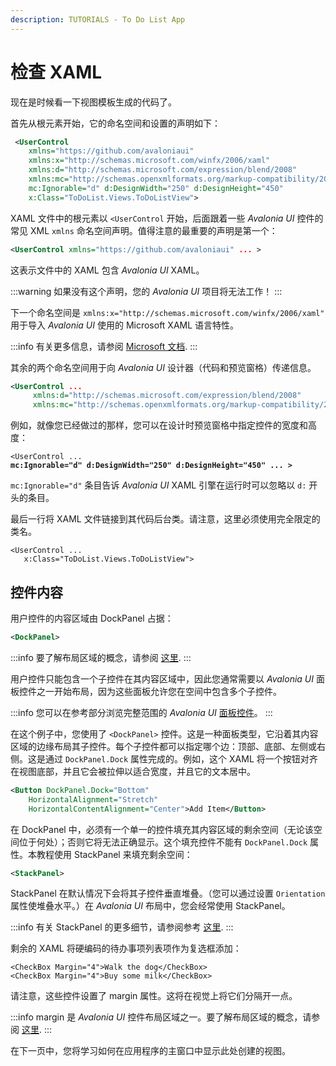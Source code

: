 ```yaml
---
description: TUTORIALS - To Do List App
---
```


# 检查 XAML

现在是时候看一下视图模板生成的代码了。

首先从根元素开始，它的命名空间和设置的声明如下：

```xml
 <UserControl 
    xmlns="https://github.com/avaloniaui"
    xmlns:x="http://schemas.microsoft.com/winfx/2006/xaml"
    xmlns:d="http://schemas.microsoft.com/expression/blend/2008"
    xmlns:mc="http://schemas.openxmlformats.org/markup-compatibility/2006"
    mc:Ignorable="d" d:DesignWidth="250" d:DesignHeight="450"
    x:Class="ToDoList.Views.ToDoListView">
```
XAML 文件中的根元素以 `<UserControl` 开始，后面跟着一些 _Avalonia UI_ 控件的常见 XML `xmlns` 命名空间声明。值得注意的最重要的声明是第一个：

```xml
<UserControl xmlns="https://github.com/avaloniaui" ... >
```

这表示文件中的 XAML 包含 _Avalonia UI_ XAML。

:::warning
如果没有这个声明，您的 _Avalonia UI_ 项目将无法工作！
:::

下一个命名空间是 `xmlns:x="http://schemas.microsoft.com/winfx/2006/xaml"` 用于导入 _Avalonia UI_ 使用的 Microsoft XAML 语言特性。

:::info
有关更多信息，请参阅 [Microsoft 文档](https://learn.microsoft.com/en-us/dotnet/desktop/xaml-services/namespace-language-features).
:::

其余的两个命名空间用于向 _Avalonia UI_ 设计器（代码和预览窗格）传递信息。

```xml
<UserControl ...
     xmlns:d="http://schemas.microsoft.com/expression/blend/2008"
     xmlns:mc="http://schemas.openxmlformats.org/markup-compatibility/2006" ... > 
```

例如，就像您已经做过的那样，您可以在设计时预览窗格中指定控件的宽度和高度：

<pre class="language-xml"><code class="lang-xml">&#x3C;UserControl ...
<strong>mc:Ignorable="d" d:DesignWidth="250" d:DesignHeight="450" ... >
</strong></code></pre>

`mc:Ignorable="d"` 条目告诉 _Avalonia UI_ XAML 引擎在运行时可以忽略以 `d:` 开头的条目。

最后一行将 XAML 文件链接到其代码后台类。请注意，这里必须使用完全限定的类名。

```markup
<UserControl ...
   x:Class="ToDoList.Views.ToDoListView">
```

## 控件内容

用户控件的内容区域由 DockPanel 占据：

```xml
<DockPanel>
```

:::info
要了解布局区域的概念，请参阅 [这里](../../concepts/layout/layout-zones).
:::

用户控件只能包含一个子控件在其内容区域中，因此您通常需要以 _Avalonia UI_ 面板控件之一开始布局，因为这些面板允许您在空间中包含多个子控件。

:::info
您可以在参考部分浏览完整范围的 _Avalonia UI_ [面板控件](../../reference/controls/panel.md)。
:::

在这个例子中，您使用了 `<DockPanel>` 控件。这是一种面板类型，它沿着其内容区域的边缘布局其子控件。每个子控件都可以指定哪个边：顶部、底部、左侧或右侧。这是通过 `DockPanel.Dock` 属性完成的。例如，这个 XAML 将一个按钮对齐在视图底部，并且它会被拉伸以适合宽度，并且它的文本居中。

```xml
<Button DockPanel.Dock="Bottom"
    HorizontalAlignment="Stretch"
    HorizontalContentAlignment="Center">Add Item</Button>
```

在 DockPanel 中，必须有一个单一的控件填充其内容区域的剩余空间（无论该空间位于何处）；否则它将无法正确显示。这个填充控件不能有 `DockPanel.Dock` 属性。本教程使用 StackPanel 来填充剩余空间：

```xml
<StackPanel>
```

StackPanel 在默认情况下会将其子控件垂直堆叠。（您可以通过设置 `Orientation` 属性使堆叠水平。）在 _Avalonia UI_ 布局中，您会经常使用 StackPanel。

:::info
有关 StackPanel 的更多细节，请参阅参考 [这里](../../reference/controls/stackpanel.md).
:::

剩余的 XAML 将硬编码的待办事项列表项作为复选框添加：

```markup
<CheckBox Margin="4">Walk the dog</CheckBox>
<CheckBox Margin="4">Buy some milk</CheckBox>
```

请注意，这些控件设置了 margin 属性。这将在视觉上将它们分隔开一点。

:::info
margin 是 _Avalonia UI_ 控件布局区域之一。要了解布局区域的概念，请参阅 [这里](../../concepts/layout/layout-zones).
:::

在下一页中，您将学习如何在应用程序的主窗口中显示此处创建的视图。
